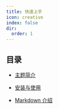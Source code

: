 ```yaml
---
title: 快速上手
icon: creative
index: false
dir:
  order: 1
---
```


## 目录

- [主题简介](intro.md)

- [安装与使用](install.md)

- [Markdown 介绍](markdown.md)

